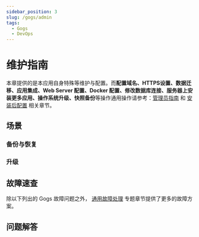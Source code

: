 ```yaml
---
sidebar_position: 3
slug: /gogs/admin
tags:
  - Gogs
  - DevOps
---
```


# 维护指南

本章提供的是本应用自身特殊等维护与配置。而**配置域名、HTTPS设置、数据迁移、应用集成、Web Server 配置、Docker 配置、修改数据库连接、服务器上安装更多应用、操作系统升级、快照备份**等操作通用操作请参考：[管理员指南](../administrator) 和 [安装后配置](../installation/setup/) 相关章节。

## 场景

### 备份与恢复

### 升级

## 故障速查

除以下列出的 Gogs 故障问题之外， [通用故障处理](../troubleshooting) 专题章节提供了更多的故障方案。 

## 问题解答